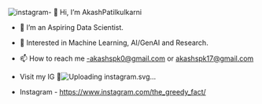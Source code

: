 ![instagram](https://github.com/AkashPatilkulkarni/AkashPatilkulkarni/assets/139881101/6b63a101-3a7a-4f23-9e36-a8b3d54ae524)- 👋 Hi, I’m AkashPatilkulkarni
- 👀 I’m an Aspiring  Data Scientist.
- 📝 Interested in Machine Learning, AI/GenAI and Research.
- 📫 How to reach me -akashspk0@gmail.com or akashspk17@gmail.com
- Visit my IG 📱![Up<svg viewBox="0 0 512 512" xmlns="http://www.w3.org/2000/svg" xmlns:xlink="http://www.w3.org/1999/xlink"><radialGradient id="a" cx=".4" cy="1" r="1"><stop offset=".1" stop-color="#fd5"/><stop offset=".5" stop-color="#ff543e"/><stop offset="1" stop-color="#c837ab"/></radialGradient><linearGradient id="b" x2=".2" y2="1"><stop offset=".1" stop-color="#3771c8"/><stop offset=".5" stop-color="#60f" stop-opacity="0"/></linearGradient><rect id="c" height="512" rx="15%" width="512"/><use fill="url(#a)" xlink:href="#c"/><use fill="url(#b)" xlink:href="#c"/><g fill="none" stroke="#fff" stroke-width="30"><rect height="308" rx="81" width="308" x="102" y="102"/><circle cx="256" cy="256" r="72"/><circle cx="347" cy="165" r="6"/></g></svg>loading instagram.svg…]()

- Instagram - https://www.instagram.com/the_greedy_fact/
